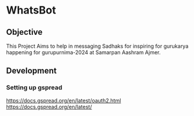# WhatsBot

## Objective
This Project Aims to help in messaging Sadhaks for inspiring for gurukarya happening for gurupurnima-2024 at Samarpan Aashram Ajmer.

## Development

### Setting up gspread
https://docs.gspread.org/en/latest/oauth2.html
https://docs.gspread.org/en/latest/

